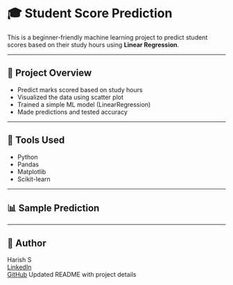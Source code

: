 # 🎓 Student Score Prediction

This is a beginner-friendly machine learning project to predict student scores based on their study hours using **Linear Regression**.

---

## 🧠 Project Overview
- Predict marks scored based on study hours
- Visualized the data using scatter plot
- Trained a simple ML model (LinearRegression)
- Made predictions and tested accuracy

---

## 🔧 Tools Used
- Python  
- Pandas  
- Matplotlib  
- Scikit-learn

---

## 📊 Sample Prediction


---

## 🔗 Author
Harish S  
[LinkedIn](https://linkedin.com/in/harish-s-19ab9234a)  
[GitHub](https://github.com/Hari-design133)
Updated README with project details
